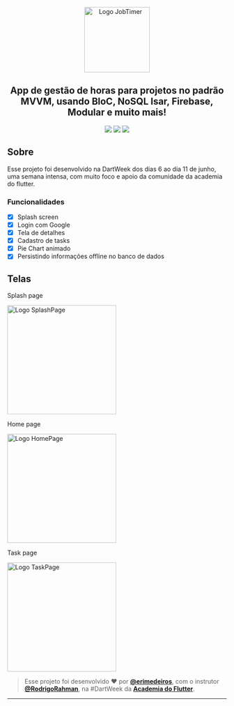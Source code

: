 <p align="center">
      <img src="https://user-images.githubusercontent.com/73318684/173961092-fe7d2cc9-abc7-4214-9bb4-076bac3b0ee6.png" width="150" alt="Logo JobTimer"/>

<h2 align="center"> App de gestão de horas para projetos no padrão MVVM, usando BloC, NoSQL Isar, Firebase, Modular e muito mais! </h2>

<div align="center">
<img src="https://img.shields.io/badge/dart-C.svg?style=for-the-badge&logo=dart&color=152030">
<img src="https://img.shields.io/badge/flutter-C.svg?style=for-the-badge&logo=flutter&color=0468D7"> 
<img src="https://img.shields.io/badge/Visual%20Studio%20Code-%23323330.svg?style=for-the-badge&logo=visual-studio-code&logoColor=FFFFFF&color=2F74C0">      
</div>

<h2> Sobre </h2>
<p >
  Esse projeto foi desenvolvido na DartWeek dos dias 6 ao dia 11 de junho, uma semana intensa, com muito foco e apoio da comunidade da academia do flutter.
</p>  

### Funcionalidades

- [x] Splash screen
- [x] Login com Google
- [x] Tela de detalhes
- [x] Cadastro de tasks
- [x] Pie Chart animado
- [x] Persistindo informações offline no banco de dados  

<h2> Telas </h2>  
<p> Splash page </p> 
<img src="https://user-images.githubusercontent.com/73318684/174638321-b81718c4-47b7-4ac7-b1e6-fd430c9b94ab.jpg" width="250" alt="Logo SplashPage"/>   
<p> Home page </p>   
<img src="https://user-images.githubusercontent.com/73318684/174638280-ad8bc4ae-25ea-4078-b83f-2d317a00641a.jpg" width="250" alt="Logo HomePage"/>    
<p> Task page </p>     
<img src="https://user-images.githubusercontent.com/73318684/174638354-0bdbce62-0ea7-47ee-a7fe-553b5b9fd174.jpg" width="250" alt="Logo TaskPage"/> 






   
   >Esse projeto foi desenvolvido ❤️ por **[@erimedeiros](https://www.linkedin.com/in/erimedeiros/)**, com o instrutor **[@RodrigoRahman](https://www.linkedin.com/in/rodrigo-rahman/)**, na #DartWeek da **[Academia do Flutter](http://academiadoflutter.com.br)**.<br> 

   ---
  
